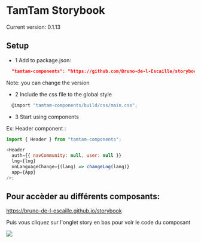 # TamTam Storybook

Current version: 0.1.13

## Setup

- 1 Add to package.json:

```json
  "tamtam-components": "https://github.com/Bruno-de-l-Escaille/storybook.git#v0.1.0"
```

Note: you can change the version

- 2 Include the css file to the global style

```js
  @import "tamtam-components/build/css/main.css";
```

- 3 Start using components

Ex: Header component :

```js
import { Header } from "tamtam-components";

<Header
  auth={{ navCommunity: null, user: null }}
  lng={lng}
  onLanguageChange={(lang) => changeLng(lang)}
  app={App}
/>;
```

## Pour accèder au différents composants:

https://bruno-de-l-escaille.github.io/storybook

Puis vous cliquez sur l'onglet story en bas pour voir le code du composant

![](https://tamtam.s3.eu-west-1.amazonaws.com/cdn/img/wiki/storybook.png)
